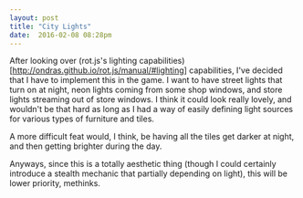 ```yaml
---
layout: post
title: "City Lights"
date:  2016-02-08 08:28pm
---
```


After looking over (rot.js's lighting capabilities)[http://ondras.github.io/rot.js/manual/#lighting] capabilities, I've decided that I have to implement this in the game. I want to have street lights that turn on at night, neon lights coming from some shop windows, and store lights streaming out of store windows. I think it could look really lovely, and wouldn't be that hard as long as I had a way of easily defining light sources for various types of furniture and tiles.

A more difficult feat would, I think, be having all the tiles get darker at night, and then getting brighter during the day.

Anyways, since this is a totally aesthetic thing (though I could certainly introduce a stealth mechanic that partially depending on light), this will be lower priority, methinks.
